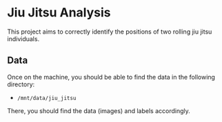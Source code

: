 # Jiu Jitsu Analysis

This project aims to correctly identify the positions of two rolling jiu jitsu individuals.

## Data

Once on the machine, you should be able to find the data in the following directory: 
- `/mnt/data/jiu_jitsu`

There, you should find the data (images) and labels accordingly.

